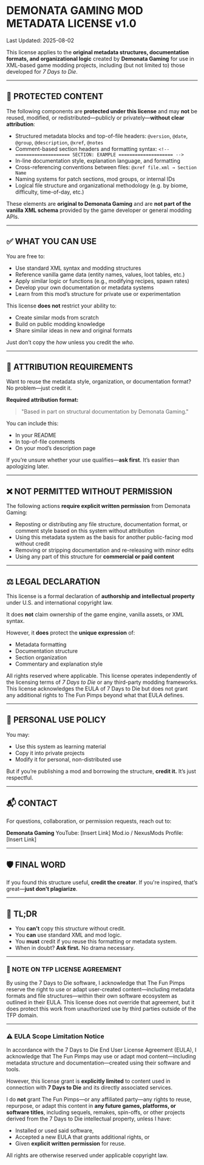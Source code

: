 # DEMONATA GAMING MOD METADATA LICENSE v1.0

Last Updated: 2025-08-02

This license applies to the **original metadata structures, documentation formats, and organizational logic** created by **Demonata Gaming** for use in XML-based game modding projects, including (but not limited to) those developed for _7 Days to Die_.

---

## 🎯 PROTECTED CONTENT

The following components are **protected under this license** and may **not** be reused, modified, or redistributed—publicly or privately—**without clear attribution**:

- Structured metadata blocks and top-of-file headers:
  `@version`, `@date`, `@group`, `@description`, `@xref`, `@notes`
- Comment-based section headers and formatting syntax:
  `<!-- ==================== SECTION: EXAMPLE ==================== -->`
- In-line documentation style, explanation language, and formatting
- Cross-referencing conventions between files:
  `@xref file.xml → Section Name`
- Naming systems for patch sections, mod groups, or internal IDs
- Logical file structure and organizational methodology (e.g. by biome, difficulty, time-of-day, etc.)

These elements are **original to Demonata Gaming** and are **not part of the vanilla XML schema** provided by the game developer or general modding APIs.

---

## ✅ WHAT YOU **CAN** USE

You are free to:

- Use standard XML syntax and modding structures
- Reference vanilla game data (entity names, values, loot tables, etc.)
- Apply similar logic or functions (e.g., modifying recipes, spawn rates)
- Develop your own documentation or metadata systems
- Learn from this mod’s structure for private use or experimentation

This license **does not** restrict your ability to:

- Create similar mods from scratch
- Build on public modding knowledge
- Share similar ideas in new and original formats

Just don’t copy the _how_ unless you credit the _who_.

---

## 📌 ATTRIBUTION REQUIREMENTS

Want to reuse the metadata style, organization, or documentation format? No problem—just credit it.

**Required attribution format:**

> "Based in part on structural documentation by Demonata Gaming."

You can include this:

- In your README
- In top-of-file comments
- On your mod’s description page

If you’re unsure whether your use qualifies—**ask first**. It’s easier than apologizing later.

---

## ❌ NOT PERMITTED WITHOUT PERMISSION

The following actions **require explicit written permission** from Demonata Gaming:

- Reposting or distributing any file structure, documentation format, or comment style based on this system without attribution
- Using this metadata system as the basis for another public-facing mod without credit
- Removing or stripping documentation and re-releasing with minor edits
- Using any part of this structure for **commercial or paid content**

---

## ⚖️ LEGAL DECLARATION

This license is a formal declaration of **authorship and intellectual property** under U.S. and international copyright law.

It does **not** claim ownership of the game engine, vanilla assets, or XML syntax.

However, it **does** protect the **unique expression** of:

- Metadata formatting
- Documentation structure
- Section organization
- Commentary and explanation style

All rights reserved where applicable.
This license operates independently of the licensing terms of _7 Days to Die_ or any third-party modding frameworks.
This license acknowledges the EULA of 7 Days to Die but does not grant any additional rights to The Fun Pimps beyond what that EULA defines.

---

## 💬 PERSONAL USE POLICY

You may:

- Use this system as learning material
- Copy it into private projects
- Modify it for personal, non-distributed use

But if you’re publishing a mod and borrowing the structure, **credit it.** It’s just respectful.

---

## 📬 CONTACT

For questions, collaboration, or permission requests, reach out to:

**Demonata Gaming**
YouTube: [Insert Link]
Mod.io / NexusMods Profile: [Insert Link]

---

## 🛡️ FINAL WORD

If you found this structure useful, **credit the creator**.
If you're inspired, that’s great—**just don’t plagiarize**.

---

## 🔖 TL;DR

- You **can’t** copy this structure without credit.
- You **can** use standard XML and mod logic.
- You **must** credit if you reuse this formatting or metadata system.
- When in doubt? **Ask first.** No drama necessary.

---

### 📄 NOTE ON TFP LICENSE AGREEMENT

By using the 7 Days to Die software, I acknowledge that The Fun Pimps reserve the right to use or adapt user-created content—including metadata formats and file structures—within their own software ecosystem as outlined in their EULA. This license does not override that agreement, but it does protect this work from unauthorized use by third parties outside of the TFP domain.

---

### ⚠️ EULA Scope Limitation Notice

In accordance with the 7 Days to Die End User License Agreement (EULA), I acknowledge that The Fun Pimps may use or adapt mod content—including metadata structure and documentation—created using their software and tools.

However, this license grant is **explicitly limited** to content used in connection with **7 Days to Die** and its directly associated services.

I do **not** grant The Fun Pimps—or any affiliated party—any rights to reuse, repurpose, or adapt this content in **any future games, platforms, or software titles**, including sequels, remakes, spin-offs, or other projects derived from the 7 Days to Die intellectual property, unless I have:

- Installed or used said software,
- Accepted a new EULA that grants additional rights, or
- Given **explicit written permission** for reuse.

All rights are otherwise reserved under applicable copyright law.
